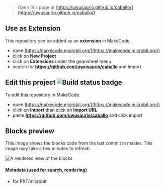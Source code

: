 
> Open this page at [https://uwusaurio.github.io/caballo/](https://uwusaurio.github.io/caballo/)

## Use as Extension

This repository can be added as an **extension** in MakeCode.

* open [https://makecode.microbit.org/](https://makecode.microbit.org/)
* click on **New Project**
* click on **Extensions** under the gearwheel menu
* search for **https://github.com/uwusaurio/caballo** and import

## Edit this project ![Build status badge](https://github.com/uwusaurio/caballo/workflows/MakeCode/badge.svg)

To edit this repository in MakeCode.

* open [https://makecode.microbit.org/](https://makecode.microbit.org/)
* click on **Import** then click on **Import URL**
* paste **https://github.com/uwusaurio/caballo** and click import

## Blocks preview

This image shows the blocks code from the last commit in master.
This image may take a few minutes to refresh.

![A rendered view of the blocks](https://github.com/uwusaurio/caballo/raw/master/.github/makecode/blocks.png)

#### Metadata (used for search, rendering)

* for PXT/microbit
<script src="https://makecode.com/gh-pages-embed.js"></script><script>makeCodeRender("{{ site.makecode.home_url }}", "{{ site.github.owner_name }}/{{ site.github.repository_name }}");</script>
